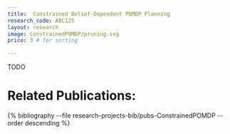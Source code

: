 ```yaml
---
title:  Constrained Belief-Dependent POMDP Planning
research_code: ABC125
layout: research
image: ConstrainedPOMDP/pruning.svg
price: 3 # for sorting 

---
```


TODO

# Related Publications: 
{% bibliography --file research-projects-bib/pubs-ConstrainedPOMDP --order descending %}

